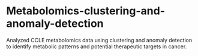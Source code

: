 # Metabolomics-clustering-and-anomaly-detection
Analyzed CCLE metabolomics data using  clustering and anomaly detection to identify metabolic patterns and potential therapeutic targets in cancer.
